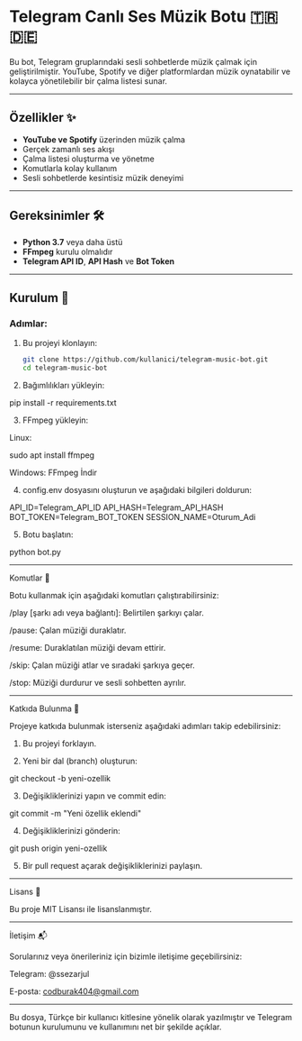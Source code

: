 # Telegram Canlı Ses Müzik Botu 🇹🇷🇩🇪

Bu bot, Telegram gruplarındaki sesli sohbetlerde müzik çalmak için geliştirilmiştir. YouTube, Spotify ve diğer platformlardan müzik oynatabilir ve kolayca yönetilebilir bir çalma listesi sunar.

---

## Özellikler ✨
- **YouTube ve Spotify** üzerinden müzik çalma
- Gerçek zamanlı ses akışı
- Çalma listesi oluşturma ve yönetme
- Komutlarla kolay kullanım
- Sesli sohbetlerde kesintisiz müzik deneyimi

---

## Gereksinimler 🛠️
- **Python 3.7** veya daha üstü
- **FFmpeg** kurulu olmalıdır
- **Telegram API ID**, **API Hash** ve **Bot Token**

---

## Kurulum 🚀

### Adımlar:
1. Bu projeyi klonlayın:
   ```bash
   git clone https://github.com/kullanici/telegram-music-bot.git
   cd telegram-music-bot

2. Bağımlılıkları yükleyin:

pip install -r requirements.txt


3. FFmpeg yükleyin:

Linux:

sudo apt install ffmpeg

Windows: FFmpeg İndir



4. config.env dosyasını oluşturun ve aşağıdaki bilgileri doldurun:

API_ID=Telegram_API_ID
API_HASH=Telegram_API_HASH
BOT_TOKEN=Telegram_BOT_TOKEN
SESSION_NAME=Oturum_Adi


5. Botu başlatın:

python bot.py




---

Komutlar 📖

Botu kullanmak için aşağıdaki komutları çalıştırabilirsiniz:

/play [şarkı adı veya bağlantı]: Belirtilen şarkıyı çalar.

/pause: Çalan müziği duraklatır.

/resume: Duraklatılan müziği devam ettirir.

/skip: Çalan müziği atlar ve sıradaki şarkıya geçer.

/stop: Müziği durdurur ve sesli sohbetten ayrılır.



---

Katkıda Bulunma 🤝

Projeye katkıda bulunmak isterseniz aşağıdaki adımları takip edebilirsiniz:

1. Bu projeyi forklayın.


2. Yeni bir dal (branch) oluşturun:

git checkout -b yeni-ozellik


3. Değişikliklerinizi yapın ve commit edin:

git commit -m "Yeni özellik eklendi"


4. Değişikliklerinizi gönderin:

git push origin yeni-ozellik


5. Bir pull request açarak değişikliklerinizi paylaşın.




---

Lisans 📜

Bu proje MIT Lisansı ile lisanslanmıştır.


---

İletişim 📬

Sorularınız veya önerileriniz için bizimle iletişime geçebilirsiniz:

Telegram: @ssezarjul

E-posta: codburak404@gmail.com


---

Bu dosya, Türkçe bir kullanıcı kitlesine yönelik olarak yazılmıştır ve Telegram botunun kurulumunu ve kullanımını net bir şekilde açıklar.
